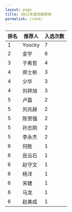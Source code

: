 ```yaml
---
layout: page
title: 2021年度贡献榜单
permalink: /rank/
---
```


|  排名   |  推荐人   | 入选次数  |
|  ----  | ----  | ----  |
|  1    | Yoocky  | 7 |
|  2 | 金宇  | 6 |
|  3 | 于希哲  | 4 |
|  4 | 郑士彬  | 3 |
|  4 | 少华  | 3 |
|  4 | 刘祥旭  | 3 |
|  5 | 卢磊 | 2 |
|  5 | 刘兆赫  | 2 |
|  5 | 陈贺强  | 2 |
|  5 | 孙志刚  | 2 |
|  5 | 李永杰  | 2 |
|  6 | 何胜  | 1 |
|  6 | 岳云石  | 1 |
|  6 | 赵守文  | 1 |
|  6 | 杨洋  | 1 |
|  6 | 宋建  | 1 |
|  6 | 马龙  | 1 |
|  6 | 赵美成  | 1 |
